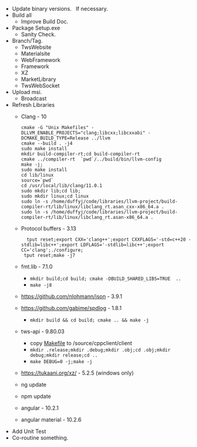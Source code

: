 *  Update binary versions.   If necessary. 
*  Build all
    * Improve Build Doc.
*  Package Setup.exe
    * Sanity Check.
*  Branch/Tag.
    *  TwsWebsite
	 *  Materialsite
	 *  WebFramework
	 *  Framework
	 *  XZ
	 *  MarketLibrary
	 *  TwsWebSocket
*  Upload msi.
    *  Broadcast
*  Refresh Libraries
    *  Clang - 10
        ```
		cmake -G "Unix Makefiles" -DLLVM_ENABLE_PROJECTS="clang;libcxx;libcxxabi" -DCMAKE_BUILD_TYPE=Release ../llvm
        cmake --build . -j4
        sudo make install
		mkdir build-compiler-rt;cd build-compiler-rt
		cmake ../compiler-rt  `pwd`/../build/bin/llvm-config
		make -j;
		sudo make install
		cd lib/linux
		source=`pwd`
		cd /usr/local/lib/clang/11.0.1
		sudo mkdir lib;cd lib;
		sudo mkdir linux;cd linux
		sudo ln -s /home/duffyj/code/libraries/llvm-project/build-compiler-rt/lib/linux/libclang_rt.asan_cxx-x86_64.a .
		sudo ln -s /home/duffyj/code/libraries/llvm-project/build-compiler-rt/lib/linux/libclang_rt.asan-x86_64.a .
		```

	 *  Protocol buffers - 3.13
        ```
		  tput reset;export CXX='clang++';export CXXFLAGS='-std=c++20 -stdlib=libc++';export LDFLAGS='-stdlib=libc++';export CC='clang';./configure;
	     tput reset;make -j7
		  ```
    *  fmt.lib - 7.1.0
	     *  `mkdir build;cd build; cmake -DBUILD_SHARED_LIBS=TRUE  ..`
		  *  `make -j8`
	 *  https://github.com/nlohmann/json - 3.9.1
	 *  https://github.com/gabime/spdlog - 1.8.1
	 	  *  `mkdir build && cd build; cmake .. && make -j`
	 *  tws-api - 9.80.03
	     * copy [Makefile](https://raw.githubusercontent.com/johnduffynh/tws-api/master/source/cppclient/client/Makefile?token=ACSJSEN4UNO7HQI5DY3PQOK7VEDJK) to /source/cppclient/client
		  * `mkdir .release;mkdir .debug;mkdir .obj;cd .obj;mkdir debug;mkdir release;cd ..`
		  * `make DEBUG=0 -j;make -j`
	 *  https://tukaani.org/xz/ - 5.2.5 (windows only)
	 *  ng update
	 *  npm update
	 *  angular - 10.2.1
	 *  angular material - 10.2.6
*  Add Unit Test
*  Co-routine something.
